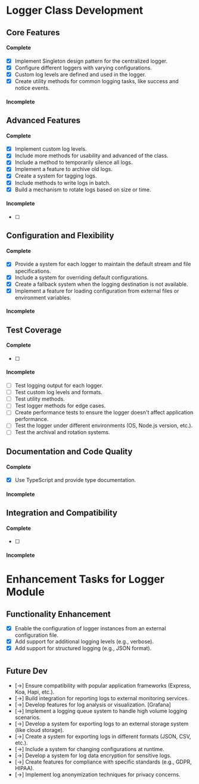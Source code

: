 # Logger Class Development

## **Core Features**

#### Complete

- [x] Implement Singleton design pattern for the centralized logger.
- [x] Configure different loggers with varying configurations.
- [x] Custom log levels are defined and used in the logger.
- [x] Create utility methods for common logging tasks, like success and notice events.

#### Incomplete

## **Advanced Features**

#### Complete

- [x] Implement custom log levels.
- [x] Include more methods for usability and advanced of the class.
- [x] Include a method to temporarily silence all logs.
- [x] Implement a feature to archive old logs.
- [x] Create a system for tagging logs.
- [x] Include methods to write logs in batch.
- [x] Build a mechanism to rotate logs based on size or time.

#### Incomplete

- [ ]

## **Configuration and Flexibility**

#### Complete

- [x] Provide a system for each logger to maintain the default stream and file specifications.
- [x] Include a system for overriding default configurations.
- [x] Create a fallback system when the logging destination is not available.
- [x] Implement a feature for loading configuration from external files or environment variables.

#### Incomplete

## **Test Coverage**

#### Complete

- [ ]

#### Incomplete

- [ ] Test logging output for each logger.
- [ ] Test custom log levels and formats.
- [ ] Test utility methods.
- [ ] Test logger methods for edge cases.
- [ ] Create performance tests to ensure the logger doesn't affect application performance.
- [ ] Test the logger under different environments (OS, Node.js version, etc.).
- [ ] Test the archival and rotation systems.

## **Documentation and Code Quality**

#### Complete

- [x] Use TypeScript and provide type documentation.

#### Incomplete

## **Integration and Compatibility**

#### Complete

- [ ]

#### Incomplete

#

# Enhancement Tasks for Logger Module

## Functionality Enhancement

- [x] Enable the configuration of logger instances from an external configuration file.
- [x] Add support for additional logging levels (e.g., verbose).
- [x] Add support for structured logging (e.g., JSON format).

#

## Future Dev

- [->] Ensure compatibility with popular application frameworks (Express, Koa, Hapi, etc.).
- [->] Build integration for reporting logs to external monitoring services.
- [->] Develop features for log analysis or visualization. [Grafana]
- [->] Implement a logging queue system to handle high volume logging scenarios.
- [->] Develop a system for exporting logs to an external storage system (like cloud storage).
- [->] Create a system for exporting logs in different formats (JSON, CSV, etc.).
- [->] Include a system for changing configurations at runtime.
- [->] Develop a system for log data encryption for sensitive logs.
- [->] Create features for compliance with specific standards (e.g., GDPR, HIPAA).
- [->] Implement log anonymization techniques for privacy concerns.
